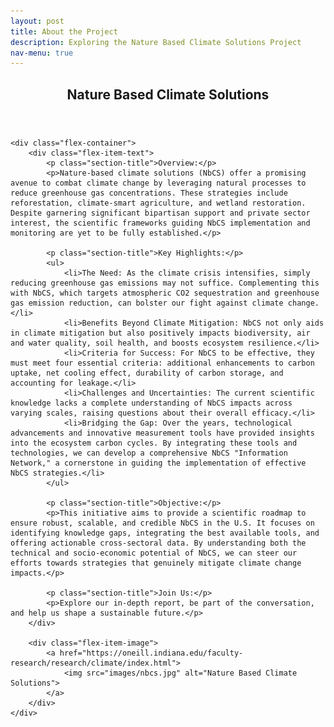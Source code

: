 ```yaml
---
layout: post
title: About the Project
description: Exploring the Nature Based Climate Solutions Project
nav-menu: true
---
```


<html>
<head>
  <style>
    .flex-container {
      display: flex;
      justify-content: space-between;
      align-items: center;
    }

    .flex-item-text {
      flex: 1;
      padding-right: 20px;
    }
    
    .flex-item-image {
      flex: 1;
    }

    .flex-item-image a img {
      max-width: 100%;
      height: auto;
    }

    .section-title {
      font-weight: bold;
      margin-top: 20px;
      margin-bottom: 10px;
    }

  </style>
</head>
<body>
    <!-- Banner -->
    <section id="banner" class="major">
        <div class="inner">
            <header class="major">
                <h1>Nature Based Climate Solutions</h1>
            </header>
            <div class="content">
                <ul class="actions">
                </ul>
            </div>
        </div>
    </section>

    <div class="flex-container">
        <div class="flex-item-text">
            <p class="section-title">Overview:</p>
            <p>Nature-based climate solutions (NbCS) offer a promising avenue to combat climate change by leveraging natural processes to reduce greenhouse gas concentrations. These strategies include reforestation, climate-smart agriculture, and wetland restoration. Despite garnering significant bipartisan support and private sector interest, the scientific frameworks guiding NbCS implementation and monitoring are yet to be fully established.</p>
            
            <p class="section-title">Key Highlights:</p>
            <ul>
                <li>The Need: As the climate crisis intensifies, simply reducing greenhouse gas emissions may not suffice. Complementing this with NbCS, which targets atmospheric CO2 sequestration and greenhouse gas emission reduction, can bolster our fight against climate change.</li>
                <li>Benefits Beyond Climate Mitigation: NbCS not only aids in climate mitigation but also positively impacts biodiversity, air and water quality, soil health, and boosts ecosystem resilience.</li>
                <li>Criteria for Success: For NbCS to be effective, they must meet four essential criteria: additional enhancements to carbon uptake, net cooling effect, durability of carbon storage, and accounting for leakage.</li>
                <li>Challenges and Uncertainties: The current scientific knowledge lacks a complete understanding of NbCS impacts across varying scales, raising questions about their overall efficacy.</li>
                <li>Bridging the Gap: Over the years, technological advancements and innovative measurement tools have provided insights into the ecosystem carbon cycles. By integrating these tools and technologies, we can develop a comprehensive NbCS "Information Network," a cornerstone in guiding the implementation of effective NbCS strategies.</li>
            </ul>
            
            <p class="section-title">Objective:</p>
            <p>This initiative aims to provide a scientific roadmap to ensure robust, scalable, and credible NbCS in the U.S. It focuses on identifying knowledge gaps, integrating the best available tools, and offering actionable cross-sectoral data. By understanding both the technical and socio-economic potential of NbCS, we can steer our efforts towards strategies that genuinely mitigate climate change impacts.</p>
            
            <p class="section-title">Join Us:</p>
            <p>Explore our in-depth report, be part of the conversation, and help us shape a sustainable future.</p>
        </div>

        <div class="flex-item-image">
            <a href="https://oneill.indiana.edu/faculty-research/research/climate/index.html">
                <img src="images/nbcs.jpg" alt="Nature Based Climate Solutions">
            </a>
        </div>
    </div>
</body>
</html>
